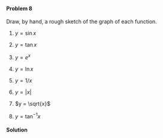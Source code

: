 <div class="alert alert-warning" role="alert">
<h4 class="alert-heading">Problem 8</h4>

Draw, by hand, a rough sketch of the graph of each function.

1. $y = \sin x$

2. $y = \tan x$

3. $y = e^x$

4. $y = \ln x$

5. $y = 1/x$

6. $y = | x |$

7. $y = \sqrt{x}$

8. $y = \tan^{-1} x$

</div>

<div class="alert alert-success" role="alert">
<h4 class="alert-heading">Solution</h4>



</div>

